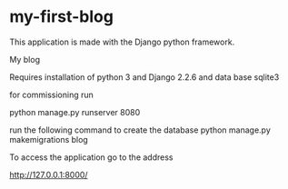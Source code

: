 # my-first-blog

This application is made with the Django python framework.

My blog

Requires installation of python 3 and Django 2.2.6 and data base sqlite3

for commissioning run

python manage.py runserver 8080

run the following command to create the database
python manage.py makemigrations blog

To access the application go to the address

http://127.0.0.1:8000/
